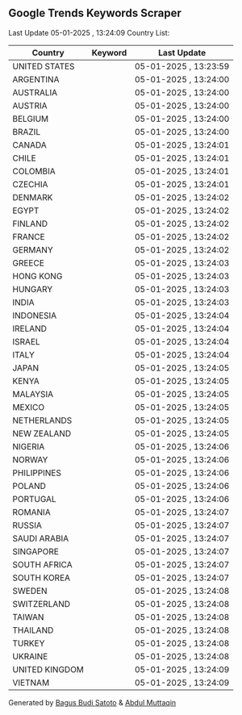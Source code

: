 
## Google Trends Keywords Scraper

Last Update 05-01-2025 , 13:24:09
Country List:

| Country | Keyword | Last Update |
| --- | --- | --- |
| UNITED STATES |  | 05-01-2025 , 13:23:59 |
| ARGENTINA |  | 05-01-2025 , 13:24:00 |
| AUSTRALIA |  | 05-01-2025 , 13:24:00 |
| AUSTRIA |  | 05-01-2025 , 13:24:00 |
| BELGIUM |  | 05-01-2025 , 13:24:00 |
| BRAZIL |  | 05-01-2025 , 13:24:00 |
| CANADA |  | 05-01-2025 , 13:24:01 |
| CHILE |  | 05-01-2025 , 13:24:01 |
| COLOMBIA |  | 05-01-2025 , 13:24:01 |
| CZECHIA |  | 05-01-2025 , 13:24:01 |
| DENMARK |  | 05-01-2025 , 13:24:02 |
| EGYPT |  | 05-01-2025 , 13:24:02 |
| FINLAND |  | 05-01-2025 , 13:24:02 |
| FRANCE |  | 05-01-2025 , 13:24:02 |
| GERMANY |  | 05-01-2025 , 13:24:02 |
| GREECE |  | 05-01-2025 , 13:24:03 |
| HONG KONG |  | 05-01-2025 , 13:24:03 |
| HUNGARY |  | 05-01-2025 , 13:24:03 |
| INDIA |  | 05-01-2025 , 13:24:03 |
| INDONESIA |  | 05-01-2025 , 13:24:04 |
| IRELAND |  | 05-01-2025 , 13:24:04 |
| ISRAEL |  | 05-01-2025 , 13:24:04 |
| ITALY |  | 05-01-2025 , 13:24:04 |
| JAPAN |  | 05-01-2025 , 13:24:05 |
| KENYA |  | 05-01-2025 , 13:24:05 |
| MALAYSIA |  | 05-01-2025 , 13:24:05 |
| MEXICO |  | 05-01-2025 , 13:24:05 |
| NETHERLANDS |  | 05-01-2025 , 13:24:05 |
| NEW ZEALAND |  | 05-01-2025 , 13:24:05 |
| NIGERIA |  | 05-01-2025 , 13:24:06 |
| NORWAY |  | 05-01-2025 , 13:24:06 |
| PHILIPPINES |  | 05-01-2025 , 13:24:06 |
| POLAND |  | 05-01-2025 , 13:24:06 |
| PORTUGAL |  | 05-01-2025 , 13:24:06 |
| ROMANIA |  | 05-01-2025 , 13:24:07 |
| RUSSIA |  | 05-01-2025 , 13:24:07 |
| SAUDI ARABIA |  | 05-01-2025 , 13:24:07 |
| SINGAPORE |  | 05-01-2025 , 13:24:07 |
| SOUTH AFRICA |  | 05-01-2025 , 13:24:07 |
| SOUTH KOREA |  | 05-01-2025 , 13:24:07 |
| SWEDEN |  | 05-01-2025 , 13:24:08 |
| SWITZERLAND |  | 05-01-2025 , 13:24:08 |
| TAIWAN |  | 05-01-2025 , 13:24:08 |
| THAILAND |  | 05-01-2025 , 13:24:08 |
| TURKEY |  | 05-01-2025 , 13:24:08 |
| UKRAINE |  | 05-01-2025 , 13:24:08 |
| UNITED KINGDOM |  | 05-01-2025 , 13:24:09 |
| VIETNAM |  | 05-01-2025 , 13:24:09 |

Generated by [Bagus Budi Satoto](https://github.com/bagussatoto/) & [Abdul Muttaqin](https://github.com/fdciabdul/)

